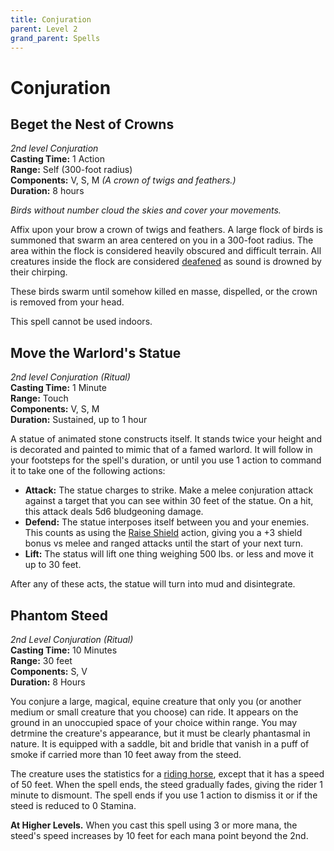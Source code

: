 ```yaml
---
title: Conjuration
parent: Level 2
grand_parent: Spells
---
```


# Conjuration

## Beget the Nest of Crowns
*2nd level Conjuration*<br>
**Casting Time:** 1 Action<br>
**Range:** Self (300-foot radius)<br>
**Components:** V, S, M *(A crown of twigs and feathers.)*<br>
**Duration:** 8 hours

*Birds without number cloud the skies and cover your movements.*

Affix upon your brow a crown of twigs and feathers. A large flock of birds is summoned that swarm an area centered on you in a 300-foot radius. The area within the flock is considered heavily obscured and difficult terrain. All creatures inside the flock are considered [deafened](https://stormchaserroleplaying.com/stormchaserRPG/Conditions/Deafened/) as sound is drowned by their chirping. 

These birds swarm until somehow killed en masse, dispelled, or the crown is removed from your head. 

This spell cannot be used indoors.

## Move the Warlord's Statue
*2nd level Conjuration (Ritual)*<br>
**Casting Time:** 1 Minute<br>
**Range:** Touch<br>
**Components:** V, S, M<br>
**Duration:** Sustained, up to 1 hour

A statue of animated stone constructs itself. It stands twice your height and is decorated and painted to mimic that of a famed warlord. It will follow in your footsteps for the spell's duration, or until you use 1 action to command it to take one of the following actions:
* **Attack:** The statue charges to strike. Make a melee conjuration attack against a target that you can see within 30 feet of the statue. On a hit, this attack deals 5d6 bludgeoning damage.
* **Defend:** The statue interposes itself between you and your enemies. This counts as using the [Raise Shield](https://stormchaserroleplaying.com/stormchaserRPG/Combat/Melee/Raise/) action, giving you a +3 shield bonus vs melee and ranged attacks until the start of your next turn.
* **Lift:** The status will lift one thing weighing 500 lbs. or less and move it up to 30 feet.

After any of these acts, the statue will turn into mud and disintegrate.

## Phantom Steed
*2nd Level Conjuration (Ritual)*<br>
**Casting Time:** 10 Minutes<br>
**Range:** 30 feet<br>
**Components:** S, V<br>
**Duration:** 8 Hours

You conjure a large, magical, equine creature that only you (or another medium or small creature that you choose) can ride. It appears on the ground in an unoccupied space of your choice within range. You may detrmine the creature's appearance, but it must be clearly phantasmal in nature. It is equipped with a saddle, bit and bridle that vanish in a puff of smoke if carried more than 10 feet away from the steed.

The creature uses the statistics for a [riding horse](), except that it has a speed of 50 feet. When the spell ends, the steed gradually fades, giving the rider 1 minute to dismount. The spell ends if you use 1 action to dismiss it or if the steed is reduced to 0 Stamina.

**At Higher Levels.** When you cast this spell using 3 or more mana, the steed's speed increases by 10 feet for each mana point beyond the 2nd.
